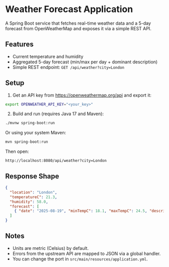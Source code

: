 # Weather Forecast Application

A Spring Boot service that fetches real-time weather data and a 5-day forecast from OpenWeatherMap and exposes it via a simple REST API.

## Features
- Current temperature and humidity
- Aggregated 5-day forecast (min/max per day + dominant description)
- Simple REST endpoint: `GET /api/weather?city=London`

## Setup

1. Get an API key from https://openweathermap.org/api and export it:

```bash
export OPENWEATHER_API_KEY="<your_key>"
```

2. Build and run (requires Java 17 and Maven):

```bash
./mvnw spring-boot:run
```

Or using your system Maven:

```bash
mvn spring-boot:run
```

Then open:
```
http://localhost:8080/api/weather?city=London
```

## Response Shape
```json
{
  "location": "London",
  "temperatureC": 21.3,
  "humidity": 58.0,
  "forecast": [
    { "date": "2025-08-19", "minTempC": 18.1, "maxTempC": 24.5, "description": "light rain" }
  ]
}
```

## Notes
- Units are metric (Celsius) by default.
- Errors from the upstream API are mapped to JSON via a global handler.
- You can change the port in `src/main/resources/application.yml`.
